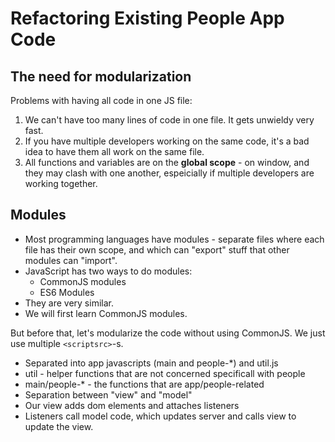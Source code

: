 # Refactoring Existing People App Code

## The need for modularization

Problems with having all code in one JS file:

1. We can't have too many lines of code in one file. It gets unwieldy very fast.
1. If you have multiple developers working on the same code, it's a bad idea to have them all
   work on the same file.
1. All functions and variables are on the **global scope** - on window, and they may clash with one another,
   espeicially if multiple developers are working together.

## Modules

* Most programming languages have modules - separate files where each file has their own scope, and which
  can "export" stuff that other modules can "import".
* JavaScript has two ways to do modules:
  * CommonJS modules
  * ES6 Modules
* They are very similar.
* We will first learn CommonJS modules.

But before that, let's modularize the code without using CommonJS. We just use multiple `<scriptsrc>`-s.

* Separated into app javascripts (main and people-*) and util.js
* util - helper functions that are not concerned specificall with people
* main/people-* - the functions that are app/people-related
* Separation between "view" and "model"
* Our view adds dom elements and attaches listeners
* Listeners call model code, which updates server and calls view to update the view.
